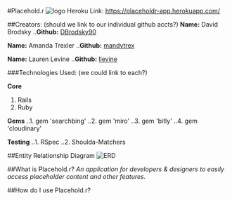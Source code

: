 #Placehold.r ![logo](http://i.imgur.com/X9WVOuG.png?1)
Heroku Link: https://placeholdr-app.herokuapp.com/

##Creators: (should we link to our individual github accts?)
**Name:** David Brodsky
..**Github:** [DBrodsky90](https://github.com/DBrodsky90)

**Name:** Amanda Trexler
..**Github:** [mandytrex](https://github.com/mandytrex)

**Name:** Lauren Levine
..**Github:** [llevine](https://github.com/llevine)

###Technologies Used: (we could link to each?)

**Core**
1. Rails
2. Ruby

**Gems**
..1. gem 'searchbing'
..2. gem 'miro'
..3. gem 'bitly'
..4. gem 'cloudinary'

**Testing**
..1. RSpec
..2. Shoulda-Matchers


##Entity Relationship Diagram 
![ERD](http://i.imgur.com/REohJ9O.png)

##What is Placehold.r?
*An application for developers & designers to easily access placeholder content and other features.*

##How do I use Placehold.r?



